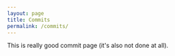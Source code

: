```yaml
---
layout: page
title: Commits
permalink: /commits/
---
```


This is really good commit page (it's also not done at all).
